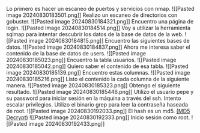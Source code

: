 Lo primero es hacer un escaneo de puertos y servicios con nmap.
![[Pasted image 20240830183501.png]]
Realizo un escaneo de directorios con gobuster.
![[Pasted image 20240830184321.png]]
Encuentro una página de login.
![[Pasted image 20240830184514.png]]
Voy a utilizar la herramienta sqlmap para intentar descubrir los datos de la base de datos de la web.
![[Pasted image 20240830184815.png]]
Encuentro las siguientes bases de datos.
![[Pasted image 20240830184837.png]]
Ahora me interesa saber el contenido de la base de datos de users.
![[Pasted image 20240830185023.png]]
Encuentro la tabla usuarios.
![[Pasted image 20240830185042.png]]
Quiero saber el contenido de esa tabla.
![[Pasted image 20240830185139.png]]
Encuentro estas columnas.
![[Pasted image 20240830185216.png]]
Listo el contenido la cada columna de la siguiente manera.
![[Pasted image 20240830185323.png]]
Obtengo el siguiente resultado.
![[Pasted image 20240830185446.png]]
Utilizo el usuario pepe y su password para iniciar sesión en la máquina a través del ssh.
Intento escalar privilegios.
Utilizo el binario grep para leer la contraseña haseada de root.
![[Pasted image 20240830192033.png]]
El hash es un md5. [(MD5 Decrypt)](https://www.md5online.org/md5-decrypt.html#google_vignette)
![[Pasted image 20240830192333.png]]
Inicio sesión como root.
![[Pasted image 20240830192433.png]]